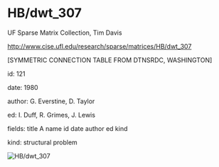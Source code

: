 # HB/dwt_307

 UF Sparse Matrix Collection, Tim Davis

 http://www.cise.ufl.edu/research/sparse/matrices/HB/dwt_307

 [SYMMETRIC CONNECTION TABLE FROM DTNSRDC, WASHINGTON]

 id: 121

 date: 1980

 author: G. Everstine, D. Taylor

 ed: I. Duff, R. Grimes, J. Lewis

 fields: title A name id date author ed kind

 kind: structural problem

![HB/dwt_307](http://www2.research.att.com/~yifanhu/GALLERY/GRAPHS/GIF_SMALL/HB@dwt_307.gif)